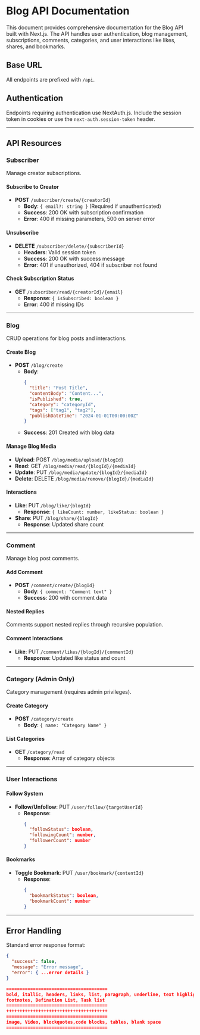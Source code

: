 # Blog API Documentation

This document provides comprehensive documentation for the Blog API built with Next.js. The API handles user authentication, blog management, subscriptions, comments, categories, and user interactions like likes, shares, and bookmarks.

## Base URL
All endpoints are prefixed with `/api`.

## Authentication
Endpoints requiring authentication use NextAuth.js. Include the session token in cookies or use the `next-auth.session-token` header.

---

## API Resources

### Subscriber
Manage creator subscriptions.

#### Subscribe to Creator
- **POST** `/subscriber/create/{creatorId}`
  - **Body**: `{ email?: string }` (Required if unauthenticated)
  - **Success**: 200 OK with subscription confirmation
  - **Error**: 400 if missing parameters, 500 on server error

#### Unsubscribe
- **DELETE** `/subscriber/delete/{subscriberId}`
  - **Headers**: Valid session token
  - **Success**: 200 OK with success message
  - **Error**: 401 if unauthorized, 404 if subscriber not found

#### Check Subscription Status
- **GET** `/subscriber/read/{creatorId}/{email}`
  - **Response**: `{ isSubscribed: boolean }`
  - **Error**: 400 if missing IDs

---

### Blog
CRUD operations for blog posts and interactions.

#### Create Blog
- **POST** `/blog/create`
  - **Body**: 
    ```json
    {
      "title": "Post Title",
      "contentBody": "Content...",
      "isPublished": true,
      "category": "categoryId",
      "tags": ["tag1", "tag2"],
      "publishDateTime": "2024-01-01T00:00:00Z"
    }
    ```
  - **Success**: 201 Created with blog data

#### Manage Blog Media
- **Upload**: POST `/blog/media/upload/{blogId}`
- **Read**: GET `/blog/media/read/{blogId}/{mediaId}`
- **Update**: PUT `/blog/media/update/{blogId}/{mediaId}`
- **Delete**: DELETE `/blog/media/remove/{blogId}/{mediaId}`

#### Interactions
- **Like**: PUT `/blog/like/{blogId}`
  - **Response**: `{ likeCount: number, likeStatus: boolean }`
- **Share**: PUT `/blog/share/{blogId}`
  - **Response**: Updated share count

---

### Comment
Manage blog post comments.

#### Add Comment
- **POST** `/comment/create/{blogId}`
  - **Body**: `{ comment: "Comment text" }`
  - **Success**: 200 with comment data

#### Nested Replies
Comments support nested replies through recursive population.

#### Comment Interactions
- **Like**: PUT `/comment/likes/{blogId}/{commentId}`
  - **Response**: Updated like status and count

---

### Category (Admin Only)
Category management (requires admin privileges).

#### Create Category
- **POST** `/category/create`
  - **Body**: `{ name: "Category Name" }`

#### List Categories
- **GET** `/category/read`
  - **Response**: Array of category objects

---

### User Interactions

#### Follow System
- **Follow/Unfollow**: PUT `/user/follow/{targetUserId}`
  - **Response**: 
    ```json
    {
      "followStatus": boolean,
      "followingCount": number,
      "followerCount": number
    }
    ```

#### Bookmarks
- **Toggle Bookmark**: PUT `/user/bookmark/{contentId}`
  - **Response**: 
    ```json
    {
      "bookmarkStatus": boolean,
      "bookmarkCount": number
    }
    ```

---

## Error Handling
Standard error response format:
```json
{
  "success": false,
  "message": "Error message",
  "error": { ...error details }
}

======================================
bold, itallic, headers, links, list, paragraph, underline, text highlight, strikethrough, superscript,subscript,
footnotes, Defination List, Task list
======================================
++++++++++++++++++++++++++++++++++++++
======================================
image, Video, blockquotes,code blocks, tables, blank space
======================================